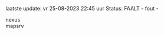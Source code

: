 laatste update: 
vr 25-08-2023 22:45   uur 
Status: FAALT - fout - 
<div class="service R">nexus</div><div class="service R">mapsrv</div>